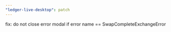 ```yaml
---
"ledger-live-desktop": patch
---
```


fix: do not close error modal if error name == SwapCompleteExchangeError
